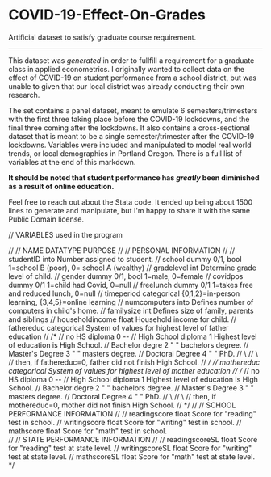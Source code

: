 # COVID-19-Effect-On-Grades
Artificial dataset to satisfy graduate course requirement. 


---

This dataset was *generated* in order to fullfill a requirement for a graduate class in applied econometrics. I originally wanted to collect data on the effect of COVID-19 on student performance from a school district, but was unable to given that our local district was already conducting their own research. 

The set contains a panel dataset, meant to emulate 6 semesters/trimesters with the first three taking place before the COVID-19 lockdowns, and the final three coming after the lockdowns. It also contains a cross-sectional dataset that is meant to be a single semester/trimester after the COVID-19 lockdowns. Variables were included and manipulated to model real world trends, or local demographics in Portland Oregon. There is a full list of variables at the end of this markdown.

**It should be noted that student performance has *greatly* been diminished as a result of online education.**

Feel free to reach out about the Stata code. It ended up being about 1500 lines to generate and manipulate, but I'm happy to share it with the same Public Domain license. 


// VARIABLES used in the program 

//
// NAME 			DATATYPE 					PURPOSE
//
// PERSONAL INFORMATION
//
// studentID		into					        Number assigned to student. 
// school			dummy 0/1, bool			1=school B (poor), 0= school A (wealthy)
// gradelevel		int						Determine grade level of child.
// gender			dummy 0/1, bool   		        1=male, 0=female
// covidpos		dummy 0/1				1=child had Covid, 0=null
// freelunch		dummy 0/1				1=takes free and reduced lunch, 0=null
// timeperiod		categorical				{0,1,2}=in-person learning, {3,4,5}=online learning
// numcomputers	into					        Defines number of computers in child's home.
// familysize 		int						Defines size of family, parents and siblings
// householdincome	float				Household income for child.
// fathereduc 		categorical 			        System of values for highest level of father education
//			/*
//			no HS diploma 		0			--
//			High School diploma      1			Highest level of education is High School.
//			Bachelor degre  	        2			" " bachelors degree.
//			Master's Degree		3			" " masters degree.
//			Doctoral Degree		4			" " PhD. 
//			\\
//			\\
//			then, if fathereduc=0, father did not finish High School.
//			*/
// mothereduc 		categorical 			System of values for highest level of mother education
//			/*
//			no HS diploma 		0			--
//			High School diploma      1			Highest level of education is High School.
//			Bachelor degre  	        2			" " bachelors degree.
//			Master's Degree		3			" " masters degree.
//			Doctoral Degree		4			" " PhD. 
//			\\
//			\\
//			then, if mothereduc=0, mother did not finish High School.
//			*/
//
// SCHOOL PERFORMANCE INFORMATION
//
// readingscore	    	float				Score for "reading" test in school.
// writingscore 		float				Score for "writing" test in school.
// mathscore			float 				Score for "math" test in school.		
// 
// STATE PERFORMANCE INFORMATION
//
// readingscoreSL		float 				Score for "reading" test at state level. 
// writingscoreSL 		float				Score for "writing" test at state level.
// mathscoreSL		float				Score for "math" test at state level.
*/